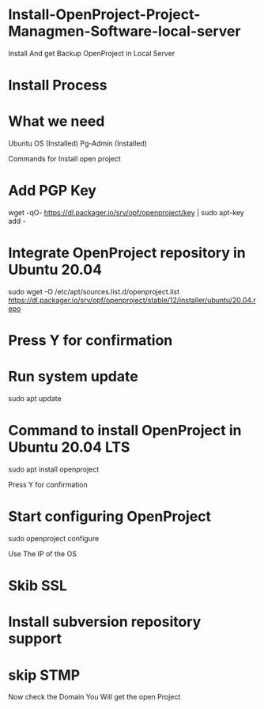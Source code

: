 # Install-OpenProject-Project-Managmen-Software-local-server

Install And get Backup OpenProject in Local Server


# Install Process
# What we need
Ubuntu OS (Installed)
Pg-Admin (Installed)

Commands for Install open project 

# Add PGP Key
wget -qO- https://dl.packager.io/srv/opf/openproject/key | sudo apt-key add -


# Integrate OpenProject repository in Ubuntu 20.04

sudo wget -O /etc/apt/sources.list.d/openproject.list https://dl.packager.io/srv/opf/openproject/stable/12/installer/ubuntu/20.04.repo


# Press Y for confirmation

# Run system update

sudo apt update

# Command to install OpenProject in Ubuntu 20.04 LTS

sudo apt install openproject


Press Y for confirmation 

# Start configuring OpenProject

sudo openproject configure

Use The IP of the OS

# Skib SSL
# Install subversion repository support
# skip STMP


Now check the Domain You Will get the open Project
